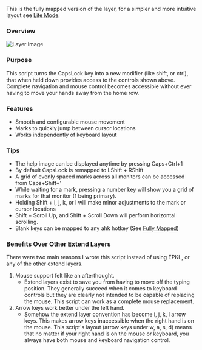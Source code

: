 This is the fully mapped version of the layer, for a simpler and more intuitive layout see [Lite Mode](https://github.com/henrystern/extend_layer).

### Overview
![Layer Image](https://github.com/henrystern/extend_layer/main/assets/fully_mapped.png?raw=true)
### Purpose
This script turns the CapsLock key into a new modifier (like shift, or ctrl), that when held down provides access to the controls shown above.
Complete navigation and mouse control becomes accessible without ever having to move your hands away from the home row. 

### Features
  * Smooth and configurable mouse movement
  * Marks to quickly jump between cursor locations
  * Works independently of keyboard layout

### Tips
  * The help image can be displayed anytime by pressing Caps+Ctrl+1
  * By default CapsLock is remapped to LShift + RShift
  * A grid of evenly spaced marks across all monitors can be accessed from Caps+Shift+'
  * While waiting for a mark, pressing a number key will show you a grid of marks for that monitor (1 being primary).
  * Holding Shift + i, j, k, or l will make minor adjustments to the mark or cursor locations
  * Shift + Scroll Up, and Shift + Scroll Down will perform horizontal scrolling.
  * Blank keys can be mapped to any ahk hotkey (See [Fully Mapped](https://github.com/henrystern/extend_layer/tree/fully_mapped))

### Benefits Over Other Extend Layers
There were two main reasons I wrote this script instead of using EPKL, or any of the other extend layers.
1. Mouse support felt like an afterthought.
    * Extend layers exist to save you from having to move off the typing position. They generally succeed when it comes to keyboard controls but they are clearly not intended to be capable of replacing the mouse. This script can work as a complete mouse replacement.
2. Arrow keys work better under the left hand.
    * Somehow the extend layer convention has become i, j, k, l arrow keys. This makes arrow keys inaccessible when the right hand is on the mouse. This script's layout (arrow keys under w, a, s, d) means that no matter if your right hand is on the mouse or keyboard, you always have both mouse and keyboard navigation control.
